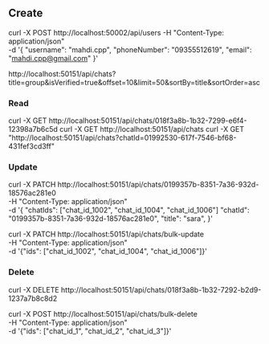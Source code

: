 
## Create
curl -X POST http://localhost:50002/api/users -H "Content-Type: application/json" \
-d '{
"username": "mahdi.cpp",
"phoneNumber": "09355512619",
"email": "mahdi.cpp@gmail.com"
}'

http://localhost:50151/api/chats?title=group&isVerified=true&offset=10&limit=50&sortBy=title&sortOrder=asc

### Read

curl -X GET http://localhost:50151/api/chats/018f3a8b-1b32-7299-e6f4-12398a7b6c5d
curl -X GET http://localhost:50151/api/chats
curl -X GET "http://localhost:50151/api/chats?chatId=01992530-617f-7546-bf68-431fef3cd3ff"

### Update

curl -X PATCH http://localhost:50151/api/chats/0199357b-8351-7a36-932d-18576ac281e0 \
-H "Content-Type: application/json" \
-d '{
"chatIds": ["chat_id_1002", "chat_id_1004", "chat_id_1006"]
"chatId": "0199357b-8351-7a36-932d-18576ac281e0",
"title": "sara",
}'

curl -X PATCH http://localhost:50151/api/chats/bulk-update \
-H "Content-Type: application/json" \
-d '{"ids": ["chat_id_1002", "chat_id_1004", "chat_id_1006"]}'


### Delete

curl -X DELETE http://localhost:50151/api/chats/018f3a8b-1b32-7292-b2d9-1237a7b8c8d2

curl -X POST http://localhost:50151/api/chats/bulk-delete \
-H "Content-Type: application/json" \
-d '{"ids": ["chat_id_1", "chat_id_2", "chat_id_3"]}'
